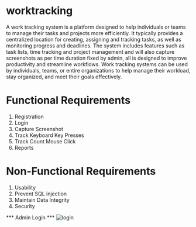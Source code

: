 # worktracking
A work tracking system is a platform designed to help individuals or teams to manage their tasks and projects more efficiently. It typically provides a centralized location for creating, assigning and tracking tasks, as well as monitoring progress and deadlines.
The system includes features such as task lists, time tracking and project management and will also capture screenshots as per time duration fixed by admin, all is designed to improve productivity and streamline workflows. Work tracking systems can be used by individuals, teams, or entire organizations to help manage their workload, stay organized, and meet their goals effectively.


# Functional Requirements

1) Registration
2) Login
3) Capture Screenshot
4) Track Keyboard Key Presses
5) Track Count Mouse Click
6) Reports

# Non-Functional Requirements

1) Usability
2) Prevent SQL injection 
3) Maintain Data Integrity
4) Security

*** Admin Login ***
![login](https://user-images.githubusercontent.com/132871707/236741558-c87835d5-2c1d-439e-ae32-be24f0d3a711.JPG)
